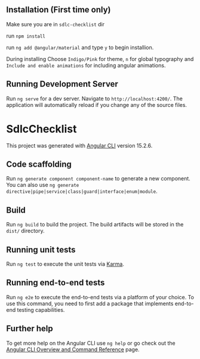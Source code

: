 ## Installation (First time only)

Make sure you are in `sdlc-checklist` dir

run `npm install` 

run `ng add @angular/material` and type `y` to begin installion. 

During installing Choose `Indigo/Pink` for  theme, `n` for global typography and `Include and enable animations` for including angular animations.


## Running Development Server

Run `ng serve` for a dev server. Navigate to `http://localhost:4200/`. The application will automatically reload if you change any of the source files.


# SdlcChecklist

This project was generated with [Angular CLI](https://github.com/angular/angular-cli) version 15.2.6.


## Code scaffolding

Run `ng generate component component-name` to generate a new component. You can also use `ng generate directive|pipe|service|class|guard|interface|enum|module`.

## Build

Run `ng build` to build the project. The build artifacts will be stored in the `dist/` directory.

## Running unit tests

Run `ng test` to execute the unit tests via [Karma](https://karma-runner.github.io).

## Running end-to-end tests

Run `ng e2e` to execute the end-to-end tests via a platform of your choice. To use this command, you need to first add a package that implements end-to-end testing capabilities.

## Further help

To get more help on the Angular CLI use `ng help` or go check out the [Angular CLI Overview and Command Reference](https://angular.io/cli) page.

